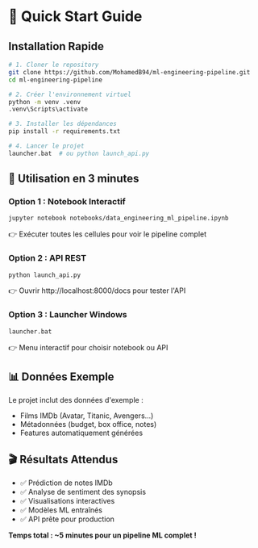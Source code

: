 # 🎯 Quick Start Guide

## Installation Rapide

```bash
# 1. Cloner le repository
git clone https://github.com/MohamedB94/ml-engineering-pipeline.git
cd ml-engineering-pipeline

# 2. Créer l'environnement virtuel
python -m venv .venv
.venv\Scripts\activate

# 3. Installer les dépendances
pip install -r requirements.txt

# 4. Lancer le projet
launcher.bat  # ou python launch_api.py
```

## 🚀 Utilisation en 3 minutes

### Option 1 : Notebook Interactif
```bash
jupyter notebook notebooks/data_engineering_ml_pipeline.ipynb
```
👉 Exécuter toutes les cellules pour voir le pipeline complet

### Option 2 : API REST
```bash
python launch_api.py
```
👉 Ouvrir http://localhost:8000/docs pour tester l'API

### Option 3 : Launcher Windows
```bash
launcher.bat
```
👉 Menu interactif pour choisir notebook ou API

## 📊 Données Exemple

Le projet inclut des données d'exemple :
- Films IMDb (Avatar, Titanic, Avengers...)
- Métadonnées (budget, box office, notes)
- Features automatiquement générées

## 🎬 Résultats Attendus

- ✅ Prédiction de notes IMDb
- ✅ Analyse de sentiment des synopsis
- ✅ Visualisations interactives
- ✅ Modèles ML entraînés
- ✅ API prête pour production

**Temps total : ~5 minutes pour un pipeline ML complet !**
